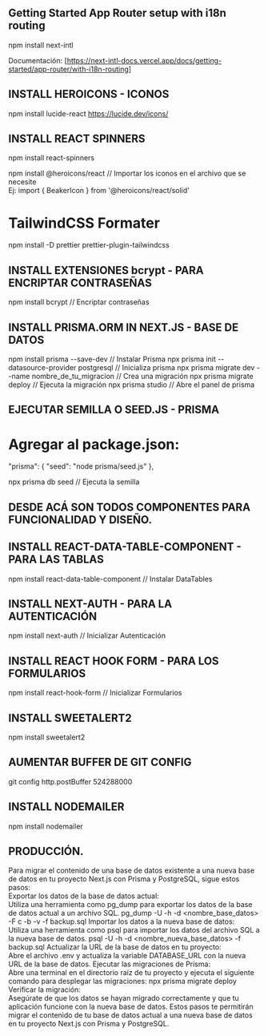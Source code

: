 ## Getting Started App Router setup with i18n routing

npm install next-intl

Documentación: [https://next-intl-docs.vercel.app/docs/getting-started/app-router/with-i18n-routing]

## INSTALL HEROICONS - ICONOS
npm install lucide-react
https://lucide.dev/icons/

## INSTALL REACT SPINNERS
npm install react-spinners

npm install @heroicons/react                            // Importar los iconos en el archivo que se necesite       
Ej: import { BeakerIcon } from '@heroicons/react/solid'

# TailwindCSS Formater
npm install -D prettier prettier-plugin-tailwindcss



## INSTALL EXTENSIONES bcrypt - PARA ENCRIPTAR CONTRASEÑAS
npm install bcrypt                                      // Encriptar contraseñas

## INSTALL PRISMA.ORM IN NEXT.JS - BASE DE DATOS
npm install prisma --save-dev                           // Instalar Prisma
npx prisma init --datasource-provider postgresql        // Inicializa prisma
npx prisma migrate dev --name nombre_de_tu_migracion    // Crea una migración
npx prisma migrate deploy                               // Ejecuta la migración
npx prisma studio                                       // Abre el panel de prisma

## EJECUTAR SEMILLA O SEED.JS - PRISMA
# Agregar al package.json:
"prisma": {
"seed": "node prisma/seed.js"
},

npx prisma db seed                                      // Ejecuta la semilla

## DESDE ACÁ SON TODOS COMPONENTES PARA FUNCIONALIDAD Y DISEÑO.

## INSTALL REACT-DATA-TABLE-COMPONENT - PARA LAS TABLAS
npm install react-data-table-component                  // Instalar DataTables

## INSTALL NEXT-AUTH - PARA LA AUTENTICACIÓN
npm install next-auth                                   // Inicializar Autenticación
## INSTALL REACT HOOK FORM - PARA LOS FORMULARIOS
npm install react-hook-form                             // Inicializar Formularios

## INSTALL SWEETALERT2
npm install sweetalert2

## AUMENTAR BUFFER DE GIT CONFIG
git config http.postBuffer 524288000

## INSTALL NODEMAILER
npm install nodemailer

## PRODUCCIÓN.

Para migrar el contenido de una base de datos existente a una nueva base de datos en tu proyecto Next.js con Prisma y PostgreSQL, sigue estos pasos:  
Exportar los datos de la base de datos actual:  
Utiliza una herramienta como pg_dump para exportar los datos de la base de datos actual a un archivo SQL.
pg_dump -U <usuario> -h <host> -d <nombre_base_datos> -F c -b -v -f backup.sql
Importar los datos a la nueva base de datos:  
Utiliza una herramienta como psql para importar los datos del archivo SQL a la nueva base de datos.
psql -U <usuario> -h <host> -d <nombre_nueva_base_datos> -f backup.sql
Actualizar la URL de la base de datos en tu proyecto:  
Abre el archivo .env y actualiza la variable DATABASE_URL con la nueva URL de la base de datos.
Ejecutar las migraciones de Prisma:  
Abre una terminal en el directorio raíz de tu proyecto y ejecuta el siguiente comando para desplegar las migraciones:
npx prisma migrate deploy
Verificar la migración:  
Asegúrate de que los datos se hayan migrado correctamente y que tu aplicación funcione con la nueva base de datos.
Estos pasos te permitirán migrar el contenido de tu base de datos actual a una nueva base de datos en tu proyecto Next.js con Prisma y PostgreSQL.